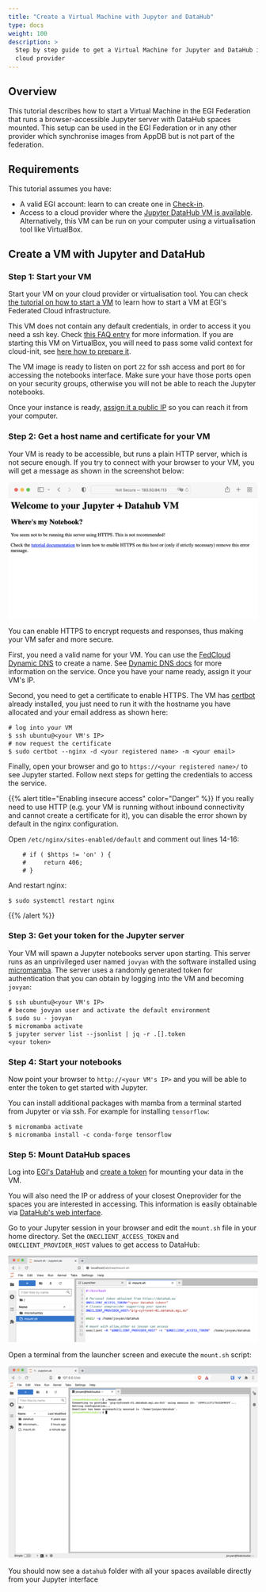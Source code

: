 ```yaml
---
title: "Create a Virtual Machine with Jupyter and DataHub"
type: docs
weight: 100
description: >
  Step by step guide to get a Virtual Machine for Jupyter and DataHub in your
  cloud provider
---
```


## Overview

This tutorial describes how to start a Virtual Machine in the EGI Federation
that runs a browser-accessible Jupyter server with DataHub spaces mounted. This
setup can be used in the EGI Federation or in any other provider which
synchronise images from AppDB but is not part of the federation.

## Requirements

This tutorial assumes you have:

- A valid EGI account: learn to can create one in
  [Check-in](../../aai/check-in/signup).
- Access to a cloud provider where the
  [Jupyter DataHub VM is available](https://appdb.egi.eu/store/vappliance/jupyter.datahub.vm).
  Alternatively, this VM can be run on your computer using a virtualisation tool
  like VirtualBox.

## Create a VM with Jupyter and DataHub

### Step 1: Start your VM

Start your VM on your cloud provider or virtualisation tool. You can check
[the tutorial on how to start a VM](../create-your-first-virtual-machine) to
learn how to start a VM at EGI's Federated Cloud infrastructure.

This VM does not contain any default credentials, in order to access it you need
a ssh key. Check
[this FAQ entry](../../compute/cloud-compute/faq/#how-can-i-inject-my-public-ssh-key-into-the-machine)
for more information. If you are starting this VM on VirtualBox, you will need
to pass some valid context for cloud-init, see
[here how to prepare it](https://superuser.com/a/853957).

The VM image is ready to listen on port `22` for ssh access and port `80` for
accessing the notebooks interface. Make sure your have those ports open on your
security groups, otherwise you will not be able to reach the Jupyter notebooks.

Once your instance is ready,
[assign it a public IP](../../compute/cloud-compute/faq/#how-can-i-assign-a-public-ip-to-my-vm)
so you can reach it from your computer.

### Step 2: Get a host name and certificate for your VM

Your VM is ready to be accessible, but runs a plain HTTP server, which is not
secure enough. If you try to connect with your browser to your VM, you will get
a message as shown in the screenshot below:

![no-https](no-https-datahub-vm.png)

You can enable HTTPS to encrypt requests and responses, thus making your VM
safer and more secure.

First, you need a valid name for your VM. You can use the
[FedCloud Dynamic DNS](https://nsupdate.fedcloud.eu) to create a name. See
[Dynamic DNS docs](../../compute/cloud-compute/dynamic-dns/) for more
information on the service. Once you have your name ready, assign it your VM's
IP.

Second, you need to get a certificate to enable HTTPS. The VM has
[certbot](https://certbot.eff.org/) already installed, you just need to run it
with the hostname you have allocated and your email address as shown here:

```shell
# log into your VM
$ ssh ubuntu@<your VM's IP>
# now request the certificate
$ sudo certbot --nginx -d <your registered name> -m <your email>
```

Finally, open your browser and go to `https://<your registered name>/` to see
Jupyter started. Follow next steps for getting the credentials to access the
service.

{{% alert title="Enabling insecure access" color="Danger" %}} If you really need
to use HTTP (e.g. your VM is running without inbound connectivity and cannot
create a certificate for it), you can disable the error shown by default in the
nginx configuration.

Open `/etc/nginx/sites-enabled/default` and comment out lines 14-16:

```nginx
    # if ( $https != 'on' ) {
    #     return 406;
    # }
```

And restart nginx:

```shell
$ sudo systemctl restart nginx
```

{{% /alert %}}

### Step 3: Get your token for the Jupyter server

Your VM will spawn a Jupyter notebooks server upon starting. This server runs as
an unprivileged user named `jovyan` with the software installed using
[micromamba](https://mamba.readthedocs.io/). The server uses a randomly
generated token for authentication that you can obtain by logging into the VM
and becoming `jovyan`:

```shell
$ ssh ubuntu@<your VM's IP>
# become jovyan user and activate the default environment
$ sudo su - jovyan
$ micromamba activate
$ jupyter server list --jsonlist | jq -r .[].token
<your token>
```

### Step 4: Start your notebooks

Now point your browser to `http://<your VM's IP>` and you will be able to enter
the token to get started with Jupyter.

You can install additional packages with mamba from a terminal started from
Jupyter or via ssh. For example for installing `tensorflow`:

```shell
$ micromamba activate
$ micromamba install -c conda-forge tensorflow
```

### Step 5: Mount DataHub spaces

Log into [EGI's DataHub](https://datahub.egi.eu/) and
[create a token](../../data/management/datahub/clients/#generating-tokens-for-using-oneclient-or-apis)
for mounting your data in the VM.

You will also need the IP or address of your closest Oneprovider for the spaces
you are interested in accessing. This information is easily obtainable via
[DataHub's web interface](../../data/management/datahub/clients/#using-the-web-interface).

Go to your Jupyter session in your browser and edit the `mount.sh` file in your
home directory. Set the `ONECLIENT_ACCESS_TOKEN` and `ONECLIENT_PROVIDER_HOST`
values to get access to DataHub:

![Edit mount.sh](edit-mount.sh.png)

Open a terminal from the launcher screen and execute the `mount.sh` script:

![mount-onedata](run-mount.sh.png)

You should now see a `datahub` folder with all your spaces available directly
from your Jupyter interface
